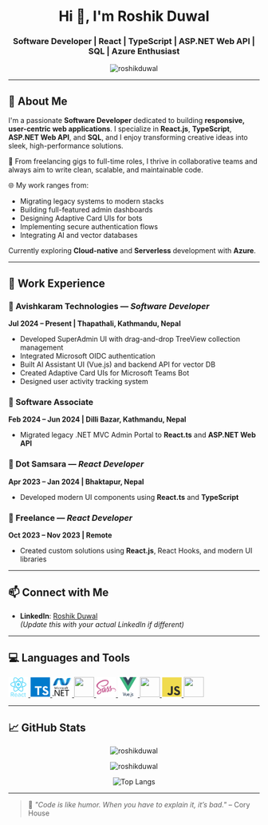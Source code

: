 <h1 align="center">Hi 👋, I'm Roshik Duwal</h1>
<h3 align="center">Software Developer | React | TypeScript | ASP.NET Web API | SQL | Azure Enthusiast</h3>

<p align="center">
  <img src="https://komarev.com/ghpvc/?username=sandippok&label=Profile%20views&color=0e75b6&style=flat" alt="roshikduwal" />
</p>

---

## 🌟 About Me

I'm a passionate **Software Developer** dedicated to building **responsive, user-centric web applications**. I specialize in **React.js**, **TypeScript**, **ASP.NET Web API**, and **SQL**, and I enjoy transforming creative ideas into sleek, high-performance solutions.

🚀 From freelancing gigs to full-time roles, I thrive in collaborative teams and always aim to write clean, scalable, and maintainable code.

🌐 My work ranges from:
- Migrating legacy systems to modern stacks
- Building full-featured admin dashboards
- Designing Adaptive Card UIs for bots
- Implementing secure authentication flows
- Integrating AI and vector databases

Currently exploring **Cloud-native** and **Serverless** development with **Azure**.

---

## 🏢 Work Experience

### 💼 Avishkaram Technologies — *Software Developer*
**Jul 2024 – Present | Thapathali, Kathmandu, Nepal**
- Developed SuperAdmin UI with drag-and-drop TreeView collection management
- Integrated Microsoft OIDC authentication
- Built AI Assistant UI (Vue.js) and backend API for vector DB
- Created Adaptive Card UIs for Microsoft Teams Bot
- Designed user activity tracking system

### 💼 Software Associate
**Feb 2024 – Jun 2024 | Dilli Bazar, Kathmandu, Nepal**
- Migrated legacy .NET MVC Admin Portal to **React.ts** and **ASP.NET Web API**

### 💼 Dot Samsara — *React Developer*
**Apr 2023 – Jan 2024 | Bhaktapur, Nepal**
- Developed modern UI components using **React.ts** and **TypeScript**

### 💼 Freelance — *React Developer*
**Oct 2023 – Nov 2023 | Remote**
- Created custom solutions using **React.js**, React Hooks, and modern UI libraries

---

## 📫 Connect with Me

- **LinkedIn**: [Roshik Duwal](https://www.linkedin.com/in/sandip-pokharel-661239193/)  
*(Update this with your actual LinkedIn if different)*

---

## 💻 Languages and Tools

<p align="left">
  <a href="https://reactjs.org/" target="_blank"> <img src="https://raw.githubusercontent.com/devicons/devicon/master/icons/react/react-original-wordmark.svg" width="40" height="40"/> </a>
  <a href="https://www.typescriptlang.org/" target="_blank"> <img src="https://raw.githubusercontent.com/devicons/devicon/master/icons/typescript/typescript-original.svg" width="40" height="40"/> </a>
  <a href="https://dotnet.microsoft.com/" target="_blank"> <img src="https://raw.githubusercontent.com/devicons/devicon/master/icons/dot-net/dot-net-original-wordmark.svg" width="40" height="40"/> </a>
  <a href="https://tailwindcss.com/" target="_blank"> <img src="https://www.vectorlogo.zone/logos/tailwindcss/tailwindcss-icon.svg" width="40" height="40"/> </a>
  <a href="https://sass-lang.com" target="_blank"> <img src="https://raw.githubusercontent.com/devicons/devicon/master/icons/sass/sass-original.svg" width="40" height="40"/> </a>
  <a href="https://vuejs.org/" target="_blank"> <img src="https://raw.githubusercontent.com/devicons/devicon/master/icons/vuejs/vuejs-original-wordmark.svg" width="40" height="40"/> </a>
  <a href="https://www.microsoft.com/en-us/sql-server" target="_blank"> <img src="https://www.svgrepo.com/show/303229/microsoft-sql-server-logo.svg" width="40" height="40"/> </a>
  <a href="https://developer.mozilla.org/en-US/docs/Web/JavaScript" target="_blank"> <img src="https://raw.githubusercontent.com/devicons/devicon/master/icons/javascript/javascript-original.svg" width="40" height="40"/> </a>
  <a href="https://axios-http.com/" target="_blank"> <img src="https://avatars.githubusercontent.com/u/32372333?s=200&v=4" width="40" height="40"/> </a>
</p>

---

## 📈 GitHub Stats

<p align="center">
  <img src="https://github-readme-stats.vercel.app/api?username=sandippok&show_icons=true&count_private=true&hide=prs&theme=radical" alt="roshikduwal" />
</p>

<p align="center">
  <img src="https://github-readme-streak-stats.herokuapp.com/?user=sandippok&theme=radical" alt="roshikduwal" />
</p>

<p align="center">
  <img src="https://github-readme-stats.vercel.app/api/top-langs/?username=sandippok&layout=donut&theme=radical" alt="Top Langs" />
</p>

---

> 💬 *"Code is like humor. When you have to explain it, it’s bad."* – Cory House
